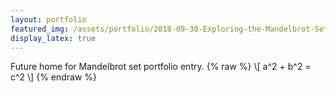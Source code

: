 ```yaml
---
layout: portfolio
featured_img: /assets/portfolio/2018-09-30-Exploring-the-Mandelbrot-Set/mandelbrot.jpg
display_latex: true
---
```

Future home for Mandelbrot set portfolio entry.
{% raw %}
\\[ a^2 + b^2 = c^2 \\]
{% endraw %}
